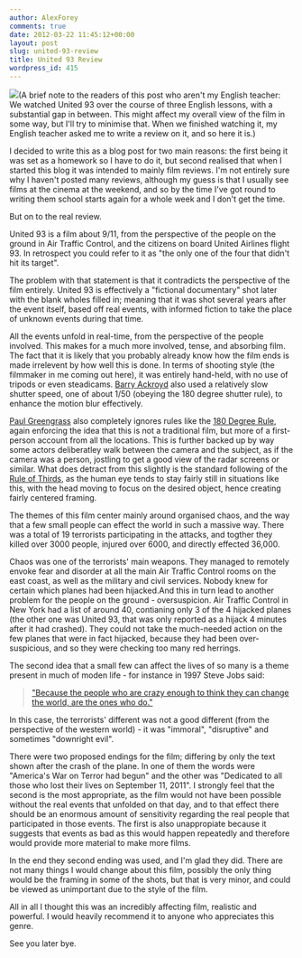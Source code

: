 ```yaml
---
author: AlexForey
comments: true
date: 2012-03-22 11:45:12+00:00
layout: post
slug: united-93-review
title: United 93 Review
wordpress_id: 415
---
```


[![](http://newfangled.me/wp-content/uploads/2012/03/united93.jpg)](http://newfangled.me/wp-content/uploads/2012/03/united93.jpg)(A brief note to the readers of this post who aren't my English teacher: We watched United 93 over the course of three English lessons, with a substantial gap in between. This might affect my overall view of the film in some way, but I'll try to minimise that. When we finished watching it, my English teacher asked me to write a review on it, and so here it is.)

I decided to write this as a blog post for two main reasons: the first being it was set as a homework so I have to do it, but second realised that when I started this blog it was intended to mainly film reviews. I'm not entirely sure why I haven't posted many reviews, although my guess is that I usually see films at the cinema at the weekend, and so by the time I've got round to writing them school starts again for a whole week and I don't get the time.

But on to the real review.

United 93 is a film about 9/11, from the perspective of the people on the ground in Air Traffic Control, and the citizens on board United Airlines flight 93. In retrospect you could refer to it as "the only one of the four that didn't hit its target".

The problem with that statement is that it contradicts the perspective of the film entirely. United 93 is effectively a "fictional documentary" shot later with the blank wholes filled in; meaning that it was shot several years after the event itself, based off real events, with informed fiction to take the place of unknown events during that time.

All the events unfold in real-time, from the perspective of the people involved. This makes for a much more involved, tense, and absorbing film. The fact that it is likely that you probably already know how the film ends is made irrelevent by how well this is done. In terms of shooting style (the filmmaker in me coming out here), it was entirely hand-held, with no use of tripods or even steadicams. [Barry Ackroyd](http://www.imdb.com/name/nm0010096/) also used a relatively slow shutter speed, one of about 1/50 (obeying the 180 degree shutter rule), to enhance the motion blur effectively.

[Paul Greengrass](http://www.imdb.com/name/nm0339030/) also completely ignores rules like the [180 Degree Rule](http://en.wikipedia.org/wiki/180_degree_rule), again enforcing the idea that this is not a traditional film, but more of a first-person account from all the locations. This is further backed up by way some actors deliberatley walk between the camera and the subject, as if the camera was a person, jostling to get a good view of the radar screens or similar. What does detract from this slightly is the standard following of the [Rule of Thirds](http://en.wikipedia.org/wiki/Rule_of_thirds), as the human eye tends to stay fairly still in situations like this, with the head moving to focus on the desired object, hence creating fairly centered framing.

The themes of this film center mainly around organised chaos, and the way that a few small people can effect the world in such a massive way. There was a total of 19 terrorists participating in the attacks, and togther they killed over 3000 people, injured over 6000, and directly effected 36,000.

Chaos was one of the terrorists' main weapons. They managed to remotely envoke fear and disorder at all the main Air Traffic Control rooms on the east coast, as well as the military and civil services. Nobody knew for certain which planes had been hijacked.And this in turn lead to another problem for the people on the ground - oversuspicion. Air Traffic Control in New York had a list of around 40, contianing only 3 of the 4 hijacked planes (the other one was United 93, that was only reported as a hijack 4 minutes after it had crashed). They could not take the much-needed action on the few planes that were in fact hijacked, because they had been over-suspicious, and so they were checking too many red herrings.

The second idea that a small few can affect the lives of so many is a theme present in much of moden life - for instance in 1997 Steve Jobs said:


> ["Because the people who are crazy enough to think they can change the world, are the ones who do."](http://en.wikipedia.org/wiki/Think_Different#Text)


In this case, the terrorists' different was not a good different (from the perspective of the western world) - it was "immoral", "disruptive" and sometimes "downright evil".

There were two proposed endings for the film; differing by only the text shown after the crash of the plane. In one of them the words were "America's War on Terror had begun" and the other was "Dedicated to all those who lost their lives on September 11, 2011". I strongly feel that the second is the most appropriate, as the film would not have been possible without the real events that unfolded on that day, and to that effect there should be an enormous amount of sensitivity regarding the real people that participated in those events. The first is also unappropiate because it suggests that events as bad as this would happen repeatedly and therefore would provide more material to make more films.

In the end they second ending was used, and I'm glad they did. There are not many things I would change about this film, possibly the only thing would be the framing in some of the shots, but that is very minor, and could be viewed as unimportant due to the style of the film.

All in all I thought this was an incredibly affecting film, realistic and powerful. I would heavily recommend it to anyone who appreciates this genre.

See you later bye.
